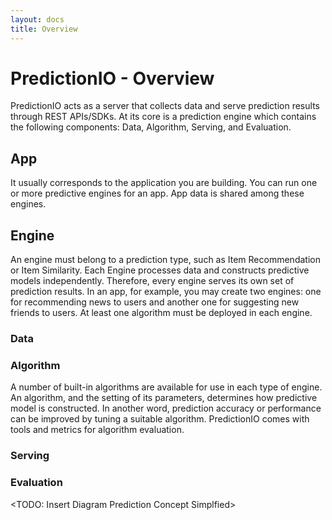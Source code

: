 ```yaml
---
layout: docs
title: Overview
---
```


# PredictionIO - Overview

PredictionIO acts as a server that collects data and serve prediction results through REST APIs/SDKs. 
At its core is a prediction engine which contains the following components: Data, Algorithm, Serving, and Evaluation. 

## App

It usually corresponds to the application you are building. You can run one or more predictive engines for an app. App data is shared among these engines.

## Engine

An engine must belong to a prediction type, such as Item Recommendation or Item Similarity. Each Engine processes data and constructs predictive models independently. Therefore, every engine serves its own set of prediction results. In an app, for example, you may create two engines: one for recommending news to users and another one for suggesting new friends to users. At least one algorithm must be deployed in each engine.


### Data

### Algorithm

A number of built-in algorithms are available for use in each type of engine. An algorithm, and the setting of its parameters, determines how predictive model is constructed. In another word, prediction accuracy or performance can be improved by tuning a suitable algorithm. PredictionIO comes with tools and metrics for algorithm evaluation.

### Serving

### Evaluation


<TODO: Insert Diagram Prediction Concept Simplfied>
